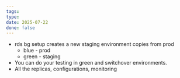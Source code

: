 ```yaml
---
tags: 
type: 
date: 2025-07-22
done: false
---
```

- rds bg setup creates a new staging environment copies from prod
	- blue - prod
	- green - staging
- You can do your testing in green and switchover environments.
- All the replicas, configurations, monitoring

